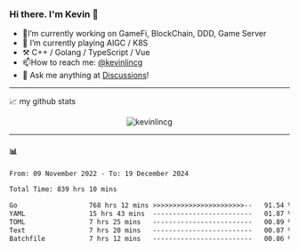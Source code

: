 ### Hi there. I'm Kevin 👋

- 🔭I’m currently working on GameFi, BlockChain, DDD, Game Server
- 🌱 I’m currently playing AIGC / K8S
-   :hammer_and_pick: C++ / Golang / TypeScript / Vue
- 📫How to reach me: [@kevinlincg](https://twitter.com/kevinlincg) 
-   :thought_balloon: Ask me anything at [Discussions](https://github.com/kevinlincg/kevinlincg/issues/new)!

---

📈 my github stats

<p align="center"> <img src="https://github-readme-stats-ouuan.vercel.app/api?username=kevinlincg&theme=dark&show_icons=true&count_private=true" alt="kevinlincg" />

---

#### :bar_chart: 

<!--START_SECTION:waka-->

```txt
From: 09 November 2022 - To: 19 December 2024

Total Time: 839 hrs 10 mins

Go                  768 hrs 12 mins >>>>>>>>>>>>>>>>>>>>>>>--   91.54 %
YAML                15 hrs 43 mins  -------------------------   01.87 %
TOML                7 hrs 25 mins   -------------------------   00.89 %
Text                7 hrs 20 mins   -------------------------   00.87 %
Batchfile           7 hrs 12 mins   -------------------------   00.86 %
```

<!--END_SECTION:waka-->
